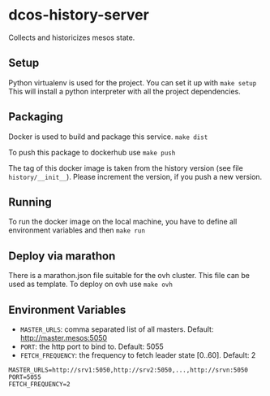 # dcos-history-server
Collects and historicizes mesos state.

## Setup 

Python virtualenv is used for the project. You can set it up with
```make setup``` 
This will install a python interpreter with all the project dependencies.

## Packaging

Docker is used to build and package this service.
```make dist```

To push this package to dockerhub use
```make push```

The tag of this docker image is taken from the history version (see file `history/__init__`).
Please increment the version, if you push a new version.

## Running

To run the docker image on the local machine, you have to define all environment variables and then
 ```make run```

## Deploy via marathon

There is a marathon.json file suitable for the ovh cluster.
This file can be used as template.
To deploy on ovh use
```make ovh```


## Environment Variables

- `MASTER_URLS`: comma separated list of all masters. Default: http://master.mesos:5050
- `PORT`: the http port to bind to. Default: 5055
- `FETCH_FREQUENCY`: the frequency to fetch leader state [0..60]. Default: 2
```
MASTER_URLS=http://srv1:5050,http://srv2:5050,...,http://srvn:5050
PORT=5055 
FETCH_FREQUENCY=2
```

